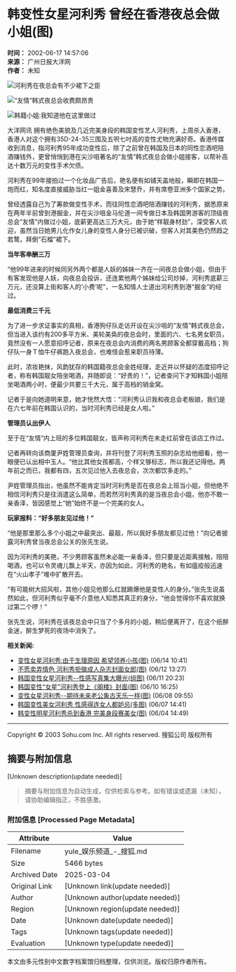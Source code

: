 # 韩变性女星河利秀 曾经在香港夜总会做小姐(图)

**时间：** 2002-06-17 14:57:06  
**来源：** 广州日报大洋网  
**作者：** 未知  

![河利秀在夜总会有不少裙下之臣](https://photo.sohu.com/84/85/Img164508584.jpg)

![“友情”韩式夜总会收费颇昂贵](https://photo.sohu.com/87/85/Img164508587.jpg)

![韩籍小姐:我知道他在这里做过](https://photo.sohu.com/89/85/Img164508589.jpg)

大洋网讯  拥有绝色美貌及几近完美身段的韩国变性艺人河利秀，上周杀入香港，香港人对这个拥有35D-24-35三围及五呎七吋高的变性尤物充满好奇。香港传媒收到消息，指河利秀95年成功变性后，除了之前曾在韩国及日本的同性恋酒吧陪酒赚钱外，更曾悄悄到港在尖沙咀著名的“友情”韩式夜总会做小姐接客，以帮补高达十数万元的变性手术欠债。

河利秀在99年接拍过一个化妆品广告后，艳名便有如铺天盖地般，瞬即在韩国一炮而红，知名度直接威胁当红一姐金喜善及宋慧乔，并有席卷亚洲多个国家之势。

曾经透露自己为了筹款做变性手术，而往同性恋酒吧陪酒赚钱的河利秀，据悉原来在两年半前曾到港掘金，并在尖沙咀金马伦道一间专做日本及韩国男游客的顶级夜总会“友情”内做过小姐，底薪更高达三万大元，由于她“样靓身材劲”，深受客人欢迎，虽然当日她男儿化作女儿身的变性人身分已被识破，但客人对其美色仍然趋之若鹜，拜倒“石榴”裙下。

**当年客串酬三万**

“他99年进来的时候同另外两个都是人妖的姊妹一齐在一间夜总会做小姐，但由于有客发现他是人妖，向夜总会投诉，还连累他两个姊妹给公司炒掉，河利秀底薪三万元，还没算上街和客人的‘小费’呢”，一名知情人士道出河利秀到港“掘金”的经过。

**最低消费三千元**

为了进一步求证事实的真相，香港狗仔队走访开设在尖沙咀的“友情”韩式夜总会，但当进入该约有200多平方米、美轮美奂的夜总会时，里面的六、七名男女职员，竟然没有一人愿意招呼记者，原来在夜总会内消费的两名男顾客全都穿戴高档；狗仔队一身Ｔ恤牛仔裤跑入夜总会，也难怪会惹来职员待薄。

此时，浓妆艳抹，风韵犹存的韩国籍夜总会金姓经理，走近并以怀疑的态度招呼记者，称有韩国靓女陪坐喝酒，并随即说：“好贵的！”，记者查问下才知韩国小姐陪坐喝酒两小时，便最少共要三千大元，属于高档的销金窝。

记者于是向她道明来意，她才恍然大悟：“河利秀认识我和夜总会老板娘，我们是在六七年前在韩国认识的，当时河利秀已经是女人啦。”

**管理员认出伊人**

至于在“友情”内上班的多位韩国靓女，皆声称河利秀在未走红前曾在该店工作过。

记者再转向该商厦尹姓管理员查询，并将刊登了河利秀玉照的杂志给他细看，他一眼便已认出相中玉人。“他比其他女孩都高，个样又够标志，所以我还记得他。两年前之而已，我都有四，五次见过他入去夜总会，次次都饮多走的。”

尹姓管理员指出，他虽然不能肯定当时河利秀是否在夜总会上班当小姐，但他绝不相信河利秀只是往消遣这么简单，而若然河利秀真的是当夜总会小姐，他亦不敢一亲香泽，皆因感觉上“她”始终不是一个完美的女人。

**玩家报料：“好多朋友见过他！”**

“他是那里那么多个小姐之中最突出、最靓，所以我好多朋友都见过他！”向记者披露河利秀曾当夜总会公关的张先生说。

因为河利秀的美艳，不少男顾客虽然未必能一亲香泽，但只要是近距离接触，陪陪喝酒，也可以令灵魂儿飘上半天，亦因为如此，河利秀的艳名，有如瘟疫般迅速在“火山孝子”堆中扩散开去。

“有可能树大招风啦，其他小姐见他那么红就踢爆他是变性人的身分。”张先生说虽然如此，但河利秀似乎毫不介意他人知悉其真正的身分，“他会觉得你不喜欢就换过第二个啰！”

张先生说，河利秀在该夜总会中只当了个多月的小姐，稍后便离开了，在这个纸醉金迷，醉生梦死的夜场中消失了。

**相关新闻:**

- [变性女星河利秀:由于生理原因 希望领养小孩(图)](/21/26/earticle164502621.shtml) (06/14 10:41)
- [不愿卖弄情色 河利秀拒做成人杂志封面女郎(图)](/65/83/earticle164498365.shtml) (06/12 13:27)
- [韩国变性女星河利秀--性感写真集大曝光(组图)](/30/71/earticle164497130.shtml) (06/11 20:23)
- [韩国变性“女星”河利秀登上《阁楼》封面(图)](/52/48/earticle164494852.shtml) (06/10 16:25)
- [变性女星河利秀--期待未来老公象古天乐一样(图)](/07/02/earticle164490207.shtml) (06/08 09:55)
- [韩国变性美女河利秀 性感得连女人都妒忌(多图)](/95/83/earticle164488395.shtml) (06/07 14:41)
- [韩变性明星河利秀杀到香港 完美身段赛美女(图)](/55/23/earticle164482355.shtml) (06/04 14:49)

---

Copyright © 2003 Sohu.com Inc. All rights reserved. 搜狐公司 版权所有
<!-- tcd_original_link https://yule.sohu.com/82/85/earticle164508582.shtml -->


## 摘要与附加信息

<!-- tcd_abstract -->
[Unknown description(update needed)]
<!-- tcd_abstract_end -->

> 摘要与附加信息为自动生成，仅供检索与参考。如有错误或遗漏（未知），请协助编辑指正，不胜感激。

### 附加信息 [Processed Page Metadata]

| Attribute       | Value                                  |
|-----------------|----------------------------------------|
| Filename        | yule_娱乐频道_-_搜狐.md                             |
| Size            | 5466 bytes                           |
| Archived Date   | 2025-03-04                             |
| Original Link   | [Unknown link(update needed)]                       |
| Author          | [Unknown author(update needed)]                               |
| Region          | [Unknown region(update needed)]                               |
| Date            | [Unknown date(update needed)]                                 |
| Tags            | [Unknown tags(update needed)]                                 |
| Evaluation            | [Unknown type(update needed)]                                 |
<!-- tcd_table_end -->

本文由多元性别中文数字档案馆归档整理，仅供浏览。版权归原作者所有。
